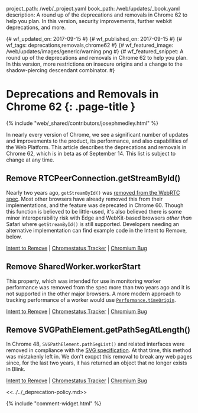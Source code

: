 project_path: /web/_project.yaml
book_path: /web/updates/_book.yaml
description: A round up of the deprecations and removals in Chrome 62 to help you plan. In this version, security improvements, further webkit deprecations, and more.

{# wf_updated_on: 2017-09-15 #}
{# wf_published_on: 2017-09-15 #}
{# wf_tags: deprecations,removals,chrome62 #}
{# wf_featured_image: /web/updates/images/generic/warning.png #}
{# wf_featured_snippet: A round up of the deprecations and removals in Chrome 62 to help you plan. In this version, more restrictions on insecure origins and a change to the shadow-piercing descendant combinator. #}

# Deprecations and Removals in Chrome 62 {: .page-title }

{% include "web/_shared/contributors/josephmedley.html" %}

In nearly every version of Chrome, we see a significant number of updates and
improvements to the product, its performance, and also capabilities of the Web
Platform. This article describes the deprecations and removals in Chrome 62,
which is in beta as of September 14. This list is subject to change at any time.


## Remove RTCPeerConnection.getStreamById()

Nearly two years ago, `getStreamById()` was [removed from the WebRTC
spec](https://github.com/w3c/webrtc-pc/pull/18). Most other browsers have
already removed this from their implementations, and the feature was deprecated
in Chrome 60. Though this function is believed to be little-used, it's also
believed there is some minor interoperability risk with Edge and WebKit-based
browsers *other than* Safari where `getStreamById()` is still supported.
Developers needing an alternative implementation can find example code in the
Intent to Remove, below.

[Intent to Remove](https://groups.google.com/a/chromium.org/d/topic/blink-dev/m4DNZbLMkRo/discussion) &#124;
[Chromestatus Tracker](https://www.chromestatus.com/feature/5751819573657600) &#124;
[Chromium Bug](https://bugs.chromium.org/p/chromium/issues/detail?id=698163&desc=5)


## Remove SharedWorker.workerStart

This property, which was intended for use in monitoring worker performance was
removed from the spec more than two years ago and it is not supported in the
other major browsers. A more modern approach to tracking performance of a worker
would use
[`Performance.timeOrigin`](https://developer.mozilla.org/en-US/docs/Web/API/Performance/timeOrigin).

[Intent to Remove](https://groups.google.com/a/chromium.org/d/topic/blink-dev/KkPl_Szxf50/discussion) &#124;
[Chromestatus Tracker](https://www.chromestatus.com/features/5652075467767808) &#124;
[Chromium Bug](https://bugs.chromium.org/p/chromium/issues/detail?id=695996)


## Remove SVGPathElement.getPathSegAtLength()

In Chrome 48, `SVGPathElement.pathSegList()` and related interfaces were removed
in compliance with the [SVG specification](https://www.w3.org/TR/SVG2/). At that
time, this method was mistakenly left in. We don't excpct this removal to break
any web pages since, for the last two years, it has returned an object that no
longer exists in Blink.

[Intent to Remove](https://groups.google.com/a/chromium.org/d/topic/blink-dev/Gc1Aw282beo/discussion) &#124;
[Chromestatus Tracker](https://www.chromestatus.com/features/5638783282184192) &#124;
[Chromium Bug](https://bugs.chromium.org/p/chromium/issues/detail?id=669498)

<<../../_deprecation-policy.md>>

{% include "comment-widget.html" %}
